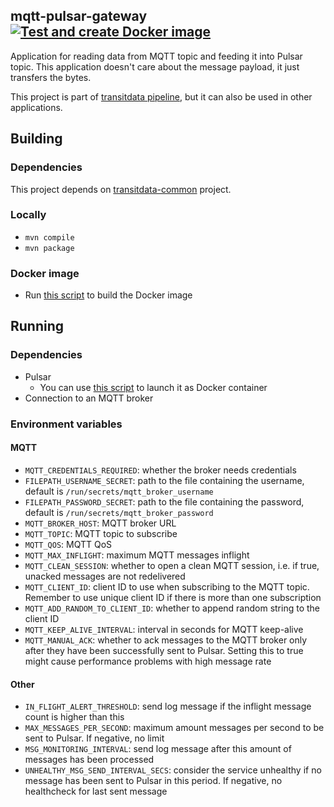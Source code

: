 ## mqtt-pulsar-gateway [![Test and create Docker image](https://github.com/HSLdevcom/mqtt-pulsar-gateway/actions/workflows/test-and-build.yml/badge.svg)](https://github.com/HSLdevcom/mqtt-pulsar-gateway/actions/workflows/test-and-build.yml)

Application for reading data from MQTT topic and feeding it into Pulsar topic. This application doesn't care about the message payload, it just transfers the bytes.

This project is part of [transitdata pipeline](https://github.com/HSLdevcom/transitdata), but it can also be used in other applications.

## Building

### Dependencies

This project depends on [transitdata-common](https://github.com/HSLdevcom/transitdata-common) project.

### Locally

- `mvn compile`
- `mvn package`

### Docker image

- Run [this script](build-image.sh) to build the Docker image

## Running

### Dependencies

* Pulsar
  * You can use [this script](https://github.com/HSLdevcom/transitdata/blob/master/bin/pulsar/pulsar-up.sh) to launch it as Docker container
* Connection to an MQTT broker

### Environment variables

#### MQTT

* `MQTT_CREDENTIALS_REQUIRED`: whether the broker needs credentials
* `FILEPATH_USERNAME_SECRET`: path to the file containing the username, default is `/run/secrets/mqtt_broker_username`
* `FILEPATH_PASSWORD_SECRET`: path to the file containing the password, default is `/run/secrets/mqtt_broker_password`
* `MQTT_BROKER_HOST`: MQTT broker URL
* `MQTT_TOPIC`: MQTT topic to subscribe
* `MQTT_QOS`: MQTT QoS
* `MQTT_MAX_INFLIGHT`: maximum MQTT messages inflight
* `MQTT_CLEAN_SESSION`: whether to open a clean MQTT session, i.e. if true, unacked messages are not redelivered
* `MQTT_CLIENT_ID`: client ID to use when subscribing to the MQTT topic. Remember to use unique client ID if there is more than one subscription
* `MQTT_ADD_RANDOM_TO_CLIENT_ID`: whether to append random string to the client ID
* `MQTT_KEEP_ALIVE_INTERVAL`: interval in seconds for MQTT keep-alive 
* `MQTT_MANUAL_ACK`: whether to ack messages to the MQTT broker only after they have been successfully sent to Pulsar. Setting this to true might cause performance problems with high message rate

#### Other

* `IN_FLIGHT_ALERT_THRESHOLD`: send log message if the inflight message count is higher than this
* `MAX_MESSAGES_PER_SECOND`: maximum amount messages per second to be sent to Pulsar. If negative, no limit
* `MSG_MONITORING_INTERVAL`: send log message after this amount of messages has been processed
* `UNHEALTHY_MSG_SEND_INTERVAL_SECS`: consider the service unhealthy if no message has been sent to Pulsar in this period. If negative, no healthcheck for last sent message
